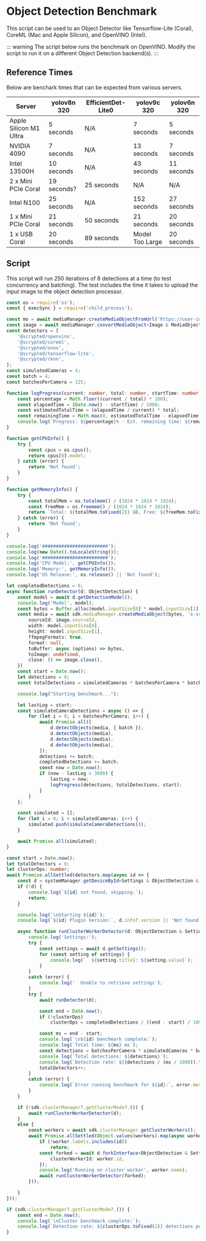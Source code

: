 # Object Detection Benchmark

This script can be used to an Object Detector like Tensorflow-Lite (Coral), CoreML (Mac and Apple Silicon), and OpenVINO (Intel).


::: warning
The script below runs the benchmark on OpenVINO. Modify the script to run it on a different Object Detection backend(s).
:::

## Reference Times

Below are benchark times that can be expected from various servers. 

|Server|yolov8n 320|EfficientDet-Lite0|yolov9c 320|yolov6n 320|
|-|-|-|-|-|
|Apple Silicon M1 Ultra|5 seconds|N/A|7 seconds|5 seconds|
|NVIDIA 4090|7 seconds|N/A|13 seconds|7 seconds|
|Intel 13500H|10 seconds|N/A|43 seconds|11 seconds|
|2 x Mini PCIe Coral|19 seconds?|25 seconds|N/A|N/A|
|Intel N100|25 seconds|N/A|152 seconds|27 seconds|
|1 x Mini PCIe Coral|21 seconds|50 seconds|21 seconds|20 seconds|
|1 x USB Coral|20 seconds|89 seconds|Model Too Large|20 seconds|

## Script

This script will run 250 iterations of 8 detections at a time (to test concurrency and batching). The test includes the time it takes to upload the input image to the object detection processor.

```ts
const os = require('os');
const { execSync } = require('child_process');

const mo = await mediaManager.createMediaObjectFromUrl('https://user-images.githubusercontent.com/73924/230690188-7a25983a-0630-44e9-9e2d-b4ac150f1524.jpg');
const image = await mediaManager.convertMediaObject<Image & MediaObject>(mo, 'x-scrypted/x-scrypted-image');
const detectors = [
    '@scrypted/openvino',
    '@scrypted/coreml',
    '@scrypted/onnx',
    '@scrypted/tensorflow-lite',
    '@scrypted/rknn',
];
const simulatedCameras = 4;
const batch = 4;
const batchesPerCamera = 125;

function logProgress(current: number, total: number, startTime: number) {
    const percentage = Math.floor((current / total) * 100);
    const elapsedTime = (Date.now() - startTime) / 1000;
    const estimatedTotalTime = (elapsedTime / current) * total;
    const remainingTime = Math.max(0, estimatedTotalTime - elapsedTime);
    console.log(`Progress: ${percentage}% - Est. remaining time: ${remainingTime.toFixed(1)}s`);
}

function getCPUInfo() {
    try {
        const cpus = os.cpus();
        return cpus[0].model;
    } catch (error) {
        return 'Not found';
    }
}

function getMemoryInfo() {
    try {
        const totalMem = os.totalmem() / (1024 * 1024 * 1024);
        const freeMem = os.freemem() / (1024 * 1024 * 1024);
        return `Total: ${totalMem.toFixed(2)} GB, Free: ${freeMem.toFixed(2)} GB`;
    } catch (error) {
        return 'Not found';
    }
}

console.log('########################');
console.log(new Date().toLocaleString());
console.log('########################');
console.log('CPU Model:', getCPUInfo());
console.log('Memory:', getMemoryInfo());
console.log('OS Release:', os.release() || 'Not found');

let completedDetections = 0;
async function runDetector(d: ObjectDetection) {
    const model = await d.getDetectionModel();
    console.log('Model', model);
    const bytes = Buffer.alloc(model.inputSize[0] * model.inputSize[1] * 3);
    const media = await sdk.mediaManager.createMediaObject(bytes, 'x-scrypted/x-scrypted-image', {
        sourceId: image.sourceId,
        width: model.inputSize[0],
        height: model.inputSize[1],
        ffmpegFormats: true,
        format: null,
        toBuffer: async (options) => bytes,
        toImage: undefined,
        close: () => image.close(),
    })
    const start = Date.now();
    let detections = 0;
    const totalDetections = simulatedCameras * batchesPerCamera * batch;

    console.log("Starting benchmark...");

    let lastLog = start;
    const simulateCameraDetections = async () => {
        for (let i = 0; i < batchesPerCamera; i++) {
            await Promise.all([
                d.detectObjects(media, { batch }),
                d.detectObjects(media),
                d.detectObjects(media),
                d.detectObjects(media),
            ]);
            detections += batch;
            completedDetections += batch;
            const now = Date.now();
            if (now - lastLog > 3000) {
                lastLog = now;
                logProgress(detections, totalDetections, start);
            }
        }
    };

    const simulated = [];
    for (let i = 0; i < simulatedCameras; i++) {
        simulated.push(simulateCameraDetections());
    }

    await Promise.all(simulated);
}

const start = Date.now();
let totalDetectors = 0;
let clusterDps: number;
await Promise.allSettled(detectors.map(async id => {
    const d = systemManager.getDeviceById<Settings & ObjectDetection & ClusterForkInterface>(id);
    if (!d) {
        console.log(`${id} not found, skipping.`);
        return;
    }

    console.log(`\nStarting ${id}`);
    console.log(`${id} Plugin Version:`, d.info?.version || 'Not found');

    async function runClusterWorkerDetector(d: ObjectDetection & Settings) {
        console.log('Settings:');
        try {
            const settings = await d.getSettings();
            for (const setting of settings) {
                console.log(`  ${setting.title}: ${setting.value}`);
            }
        }
        catch (error) {
            console.log('  Unable to retrieve settings');
        }
        try {
            await runDetector(d);

            const end = Date.now();
            if (!clusterDps)
                clusterDps = completedDetections / ((end - start) / 1000); 

            const ms = end - start;
            console.log(`\n${id} benchmark complete:`);
            console.log(`Total time: ${ms} ms`);
            const detections = batchesPerCamera * simulatedCameras * batch;
            console.log(`Total detections: ${detections}`);
            console.log(`Detection rate: ${(detections / (ms / 1000)).toFixed(2)} detections per second`);
            totalDetectors++;
        }
        catch (error) {
            console.log(`Error running benchmark for ${id}:`, error.message);
        }
    }

    if (!sdk.clusterManager?.getClusterMode?.()) {
        await runClusterWorkerDetector(d);
    }
    else {
        const workers = await sdk.clusterManager.getClusterWorkers();
        await Promise.allSettled(Object.values(workers).map(async worker => {
            if (!worker.labels.includes(id))
                return;
            const forked = await d.forkInterface<ObjectDetection & Settings>(ScryptedInterface.ObjectDetection, {
                clusterWorkerId: worker.id,
            });
            console.log('Running on cluster worker', worker.name);
            await runClusterWorkerDetector(forked);
        }));

    }
}));

if (sdk.clusterManager?.getClusterMode?.()) {
    const end = Date.now();
    console.log(`\nCluster benchmark complete:`);
    console.log(`Detection rate: ${clusterDps.toFixed(2)} detections per second`);
}
```
